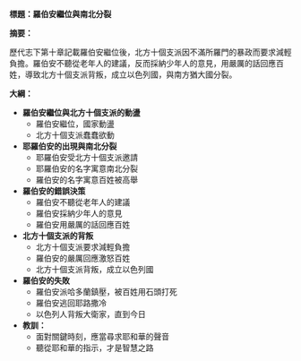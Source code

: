 **標題：羅伯安繼位與南北分裂**

**摘要：**

歷代志下第十章記載羅伯安繼位後，北方十個支派因不滿所羅門的暴政而要求減輕負擔。羅伯安不聽從老年人的建議，反而採納少年人的意見，用嚴厲的話回應百姓，導致北方十個支派背叛，成立以色列國，與南方猶大國分裂。

**大綱：**

* **羅伯安繼位與北方十個支派的動盪**
    * 羅伯安繼位，國家動盪
    * 北方十個支派蠢蠢欲動
* **耶羅伯安的出現與南北分裂**
    * 耶羅伯安受北方十個支派邀請
    * 耶羅伯安的名字寓意南北分裂
    * 羅伯安的名字寓意百姓被高舉
* **羅伯安的錯誤決策**
    * 羅伯安不聽從老年人的建議
    * 羅伯安採納少年人的意見
    * 羅伯安用嚴厲的話回應百姓
* **北方十個支派的背叛**
    * 北方十個支派要求減輕負擔
    * 羅伯安的嚴厲回應激怒百姓
    * 北方十個支派背叛，成立以色列國
* **羅伯安的失敗**
    * 羅伯安派哈多蘭鎮壓，被百姓用石頭打死
    * 羅伯安逃回耶路撒冷
    * 以色列人背叛大衛家，直到今日
* **教訓：**
    * 面對關鍵時刻，應當尋求耶和華的聲音
    * 聽從耶和華的指示，才是智慧之路